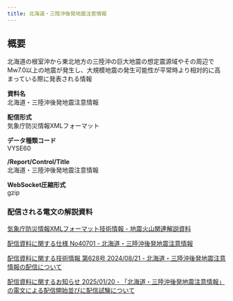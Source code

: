 ```yaml
---
title: 北海道・三陸沖後発地震注意情報
---
```


## 概要
北海道の根室沖から東北地方の三陸沖の巨大地震の想定震源域やその周辺でMw7.0以上の地震が発生し、大規模地震の発生可能性が平常時より相対的に高まっている際に発表される情報

**資料名** <br/>
北海道・三陸沖後発地震注意情報

**配信形式** <br/>
気象庁防災情報XMLフォーマット

**データ種類コード** <br/>
VYSE60
 
**/Report/Control/Title** <br/>
北海道・三陸沖後発地震注意情報

**WebSocket圧縮形式** <br/>
gzip

### 配信される電文の解説資料
[気象庁防災情報XMLフォーマット技術情報 - 地震火山関連解説資料](https://dmdata.jp/docs/jma/manual/0101-0185.pdf#page=157) 
 
 
[配信資料に関する仕様 No40701 - 北海道・三陸沖後発地震注意情報](https://www.data.jma.go.jp/suishin/shiyou/pdf/no40701)
 
 
[配信資料に関する技術情報 第628号 2024/08/21 - 北海道・三陸沖後発地震注意情報の配信について](https://dmdata.jp/docs/jma/technical/628.pdf)


[配信資料に関するお知らせ 2025/01/20 - 「北海道・三陸沖後発地震注意情報」の電文による配信開始並びに配信試験について](https://dmdata.jp/docs/jma/notice/20250120a.pdf)
